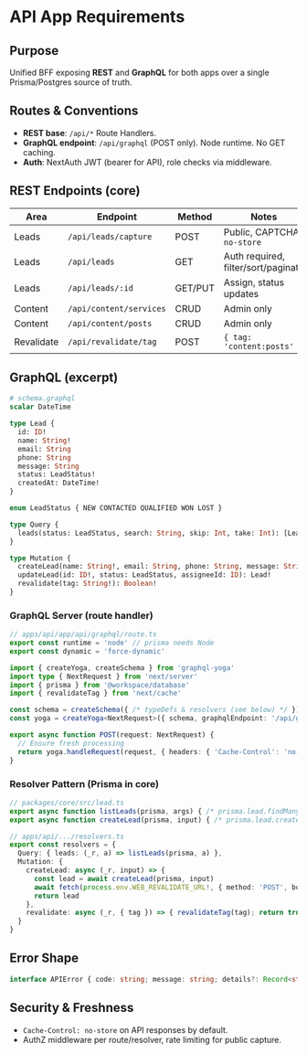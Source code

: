 # API App Requirements

## Purpose
Unified BFF exposing **REST** and **GraphQL** for both apps over a single Prisma/Postgres source of truth.

## Routes & Conventions
- **REST base**: `/api/*` Route Handlers.
- **GraphQL endpoint**: `/api/graphql` (POST only). Node runtime. No GET caching.
- **Auth**: NextAuth JWT (bearer for API), role checks via middleware.

## REST Endpoints (core)
| Area | Endpoint | Method | Notes |
|---|---|---|---|
| Leads | `/api/leads/capture` | POST | Public, CAPTCHA, `no-store` |
| Leads | `/api/leads` | GET | Auth required, filter/sort/paginate |
| Leads | `/api/leads/:id` | GET/PUT | Assign, status updates |
| Content | `/api/content/services` | CRUD | Admin only |
| Content | `/api/content/posts` | CRUD | Admin only |
| Revalidate | `/api/revalidate/tag` | POST | `{ tag: 'content:posts' }` |

## GraphQL (excerpt)
```graphql
# schema.graphql
scalar DateTime

type Lead {
  id: ID!
  name: String!
  email: String
  phone: String
  message: String
  status: LeadStatus!
  createdAt: DateTime!
}

enum LeadStatus { NEW CONTACTED QUALIFIED WON LOST }

type Query {
  leads(status: LeadStatus, search: String, skip: Int, take: Int): [Lead!]!
}

type Mutation {
  createLead(name: String!, email: String, phone: String, message: String): Lead!
  updateLead(id: ID!, status: LeadStatus, assigneeId: ID): Lead!
  revalidate(tag: String!): Boolean!
}
```

### GraphQL Server (route handler)
```ts
// apps/api/app/api/graphql/route.ts
export const runtime = 'node' // prisma needs Node
export const dynamic = 'force-dynamic'

import { createYoga, createSchema } from 'graphql-yoga'
import type { NextRequest } from 'next/server'
import { prisma } from '@workspace/database'
import { revalidateTag } from 'next/cache'

const schema = createSchema({ /* typeDefs & resolvers (see below) */ })
const yoga = createYoga<NextRequest>({ schema, graphqlEndpoint: '/api/graphql', maskedErrors: true })

export async function POST(request: NextRequest) {
  // Ensure fresh processing
  return yoga.handleRequest(request, { headers: { 'Cache-Control': 'no-store' } })
}
```

### Resolver Pattern (Prisma in core)
```ts
// packages/core/src/lead.ts
export async function listLeads(prisma, args) { /* prisma.lead.findMany */ }
export async function createLead(prisma, input) { /* prisma.lead.create */ }

// apps/api/.../resolvers.ts
export const resolvers = {
  Query: { leads: (_r, a) => listLeads(prisma, a) },
  Mutation: {
    createLead: async (_r, input) => {
      const lead = await createLead(prisma, input)
      await fetch(process.env.WEB_REVALIDATE_URL!, { method: 'POST', body: JSON.stringify({ tag: 'content:leads' }) })
      return lead
    },
    revalidate: async (_r, { tag }) => { revalidateTag(tag); return true }
  }
}
```

## Error Shape
```ts
interface APIError { code: string; message: string; details?: Record<string, unknown>; }
```

## Security & Freshness
- `Cache-Control: no-store` on API responses by default.
- AuthZ middleware per route/resolver, rate limiting for public capture.
